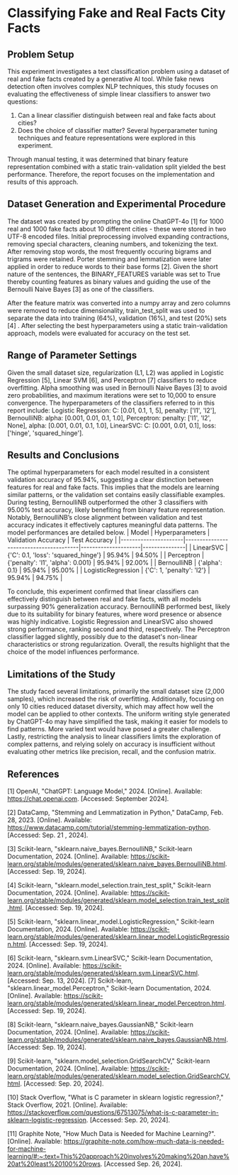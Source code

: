 # Classifying Fake and Real Facts City Facts
## Problem Setup
This experiment investigates a text classification problem using a dataset of real and fake facts created by a generative AI tool. While fake news detection often involves complex NLP techniques, this study focuses on evaluating the effectiveness of simple linear classifiers to answer two questions:

1. Can a linear classifier distinguish between real and fake facts about cities?
2. Does the choice of classifier matter?
Several hyperparameter tuning techniques and feature representations were explored in this experiment.

Through manual testing, it was determined that binary feature representation combined with a static train-validation split yielded the best performance. Therefore, the report focuses on the implementation and results of this approach.

## Dataset Generation and Experimental Procedure
The dataset was created by prompting the online ChatGPT-4o [1] for 1000 real and 1000 fake facts about 10 different cities - these were stored in two UTF-8 encoded files. Initial preprocessing involved expanding contractions, removing special characters, cleaning numbers, and tokenizing the text. After removing stop words, the most frequently occuring bigrams and trigrams were retained. Porter stemming and lemmatization were later applied in order to reduce words to their base forms [2]. Given the short nature of the sentences, the BINARY_FEATURES variable was set to True thereby counting features as binary values and guiding the use of the
Bernoulli Naive Bayes [3] as one of the classifiers.

After the feature matrix was converted into a numpy array and zero columns were removed to reduce dimensionality, train_test_split was used to separate the data into training (64%), validation (16%), and test (20%) sets [4] . After selecting the best hyperparameters using a static train-validation approach, models were evaluated for accuracy on the test set.

## Range of Parameter Settings
Given the small dataset size, regularization (L1, L2) was applied in Logistic Regression [5], Linear SVM [6], and Perceptron [7] classifiers to reduce overfitting. Alpha smoothing was used in Bernoulli Naive Bayes [3] to avoid zero probabilities, and maximum iterations were set to 10,000 to ensure convergence. The hyperparameters of the classifiers referred to in this report include: Logistic Regression: C: [0.01, 0.1, 1, 5], penalty: ['l1', 'l2'], BernoulliNB: alpha: [0.001, 0.01, 0.1, 1.0], Perceptron: penalty: ['l1', 'l2', None], alpha: [0.001, 0.01, 0.1, 1.0], LinearSVC: C: [0.001, 0.01, 0.1], loss: ['hinge', 'squared_hinge'].

## Results and Conclusions
The optimal hyperparameters for each model resulted in a consistent validation accuracy of 95.94%, suggesting a clear distinction between features for real and fake facts. This implies that the models are learning similar patterns, or the validation set contains easily classifiable examples. During testing, BernoulliNB outperformed the other 3 classifiers with 95.00% test accuracy, likely benefiting from binary feature representation. Notably, BernoulliNB’s close alignment between validation and test accuracy indicates it effectively captures meaningful data patterns. The model performances are detailed below.
| Model                | Hyperparameters                        | Validation Accuracy | Test Accuracy |
|----------------------|----------------------------------------|---------------------|---------------|
| LinearSVC            | {'C': 0.1, 'loss': 'squared_hinge'}    | 95.94%              | 94.50%        |
| Perceptron           | {'penalty': 'l1', 'alpha': 0.001}      | 95.94%              | 92.00%        |
| BernoulliNB          | {'alpha': 0.1}                         | 95.94%              | 95.00%        |
| LogisticRegression   | {'C': 1, 'penalty': 'l2'}              | 95.94%              | 94.75%        |

To conclude, this experiment confirmed that linear classifiers can effectively distinguish between real and fake facts, with all models surpassing 90% generalization accuracy. BernoulliNB performed best, likely due to its suitability for binary features, where word presence or absence was highly indicative. Logistic Regression and LinearSVC also showed strong performance, ranking second and third, respectively. The Perceptron classifier lagged slightly, possibly due to the dataset's non-linear characteristics or strong regularization. Overall, the results highlight that the choice of the model influences performance.

## Limitations of the Study
The study faced several limitations, primarily the small dataset size (2,000 samples), which increased the risk of overfitting. Additionally, focusing on only 10 cities reduced dataset diversity, which may affect how well the model can be applied to other contexts. The uniform writing style generated by ChatGPT-4o may have simplified the task, making it easier for models to find patterns. More varied text would have posed a greater challenge. Lastly, restricting the analysis to linear classifiers limits the exploration of complex patterns, and relying solely on accuracy is insufficient without evaluating other metrics like precision, recall, and the confusion matrix.

## References
[1] OpenAI, "ChatGPT: Language Model," 2024. [Online]. Available: https://chat.openai.com. [Accessed: September 2024].

[2] DataCamp, "Stemming and Lemmatization in Python," DataCamp, Feb. 28, 2023. [Online]. Available: https://www.datacamp.com/tutorial/stemming-lemmatization-python. [Accessed: Sep. 21 , 2024].

[3] Scikit-learn, "sklearn.naive_bayes.BernoulliNB," Scikit-learn Documentation, 2024. [Online]. Available: https://scikit-learn.org/stable/modules/generated/sklearn.naive_bayes.BernoulliNB.html. [Accessed: Sep. 19, 2024].

[4] Scikit-learn, "sklearn.model_selection.train_test_split," Scikit-learn Documentation, 2024. [Online]. Available: https://scikit-learn.org/stable/modules/generated/sklearn.model_selection.train_test_split.html. [Accessed: Sep. 19, 2024].

[5] Scikit-learn, "sklearn.linear_model.LogisticRegression," Scikit-learn Documentation, 2024. [Online]. Available: https://scikit-learn.org/stable/modules/generated/sklearn.linear_model.LogisticRegression.html. [Accessed: Sep. 19, 2024].

[6] Scikit-learn, "sklearn.svm.LinearSVC," Scikit-learn Documentation, 2024. [Online]. Available: https://scikit-learn.org/stable/modules/generated/sklearn.svm.LinearSVC.html. [Accessed: Sep. 13, 2024].
[7] Scikit-learn, "sklearn.linear_model.Perceptron," Scikit-learn Documentation, 2024. [Online]. Available: https://scikit-learn.org/stable/modules/generated/sklearn.linear_model.Perceptron.html. [Accessed: Sep. 19, 2024].

[8] Scikit-learn, "sklearn.naive_bayes.GaussianNB," Scikit-learn Documentation, 2024. [Online]. Available: https://scikit-learn.org/stable/modules/generated/sklearn.naive_bayes.GaussianNB.html. [Accessed: Sep. 19, 2024].

[9] Scikit-learn, "sklearn.model_selection.GridSearchCV," Scikit-learn Documentation, 2024. [Online]. Available: https://scikit-learn.org/stable/modules/generated/sklearn.model_selection.GridSearchCV.html. [Accessed: Sep. 20, 2024].

[10] Stack Overflow, "What is C parameter in sklearn logistic regression?," Stack Overflow, 2021. [Online]. Available: https://stackoverflow.com/questions/67513075/what-is-c-parameter-in-sklearn-logistic-regression. [Accessed: Sep. 20, 2024].

[11] Graphite Note, "How Much Data is Needed for Machine Learning?". [Online]. Available: https://graphite-note.com/how-much-data-is-needed-for-machine-learning/#:~:text=This%20approach%20involves%20making%20an,have%20at%20least%20100%20rows. [Accessed Sep. 26, 2024].

